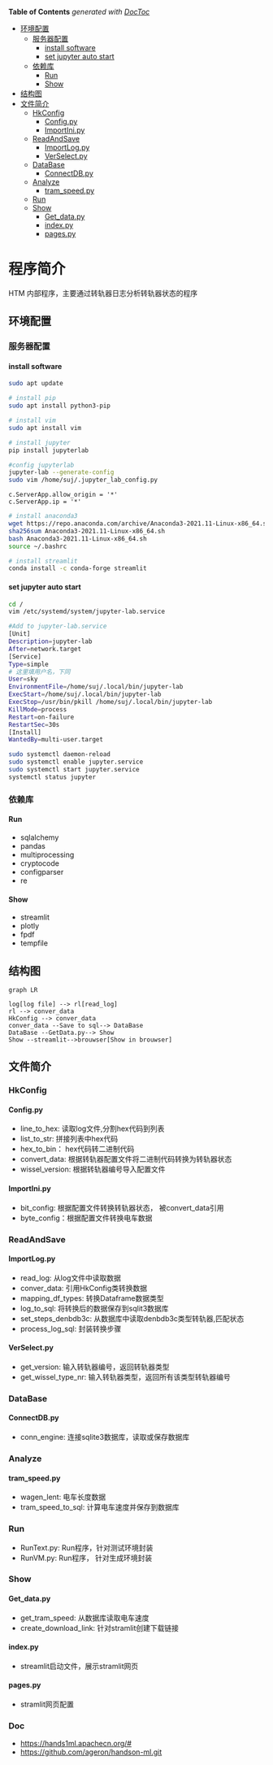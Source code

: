 <!-- START doctoc generated TOC please keep comment here to allow auto update -->

<!-- DON'T EDIT THIS SECTION, INSTEAD RE-RUN doctoc TO UPDATE -->

**Table of Contents**  *generated with [DocToc](https://github.com/thlorenz/doctoc)*

- [环境配置](#%E7%8E%AF%E5%A2%83%E9%85%8D%E7%BD%AE)
  - [服务器配置](#%E6%9C%8D%E5%8A%A1%E5%99%A8%E9%85%8D%E7%BD%AE)
    - [install software](#install-software)
    - [set jupyter auto start](#set-jupyter-auto-start)
  - [依赖库](#%E4%BE%9D%E8%B5%96%E5%BA%93)
    - [Run](#run)
    - [Show](#show)
- [结构图](#%E7%BB%93%E6%9E%84%E5%9B%BE)
- [文件简介](#%E6%96%87%E4%BB%B6%E7%AE%80%E4%BB%8B)
  - [HkConfig](#hkconfig)
    - [Config.py](#configpy)
    - [ImportIni.py](#importinipy)
  - [ReadAndSave](#readandsave)
    - [ImportLog.py](#importlogpy)
    - [VerSelect.py](#verselectpy)
  - [DataBase](#database)
    - [ConnectDB.py](#connectdbpy)
  - [Analyze](#analyze)
    - [tram_speed.py](#tram_speedpy)
  - [Run](#run-1)
  - [Show](#show-1)
    - [Get_data.py](#get_datapy)
    - [index.py](#indexpy)
    - [pages.py](#pagespy)

<!-- END doctoc generated TOC please keep comment here to allow auto update -->

# 程序简介

HTM 内部程序，主要通过转轨器日志分析转轨器状态的程序

## 环境配置

### 服务器配置

#### install software

```bash
sudo apt update

# install pip
sudo apt install python3-pip

# install vim
sudo apt install vim

# install jupyter
pip install jupyterlab

#config jupyterlab
jupyter-lab --generate-config
sudo vim /home/suj/.jupyter_lab_config.py
```

```python3
c.ServerApp.allow_origin = '*'
c.ServerApp.ip = '*'
```

```bash
# install anaconda3
wget https://repo.anaconda.com/archive/Anaconda3-2021.11-Linux-x86_64.sh
sha256sum Anaconda3-2021.11-Linux-x86_64.sh
bash Anaconda3-2021.11-Linux-x86_64.sh
source ~/.bashrc

# install streamlit
conda install -c conda-forge streamlit
```

#### set jupyter auto start

```bash
cd /
vim /etc/systemd/system/jupyter-lab.service 
```

```bash
#Add to jupyter-lab.service
[Unit]
Description=jupyter-lab
After=network.target
[Service]
Type=simple
# 这里填用户名，下同
User=sky
EnvironmentFile=/home/suj/.local/bin/jupyter-lab
ExecStart=/home/suj/.local/bin/jupyter-lab
ExecStop=/usr/bin/pkill /home/suj/.local/bin/jupyter-lab
KillMode=process
Restart=on-failure
RestartSec=30s
[Install]
WantedBy=multi-user.target
```

```bash
sudo systemctl daemon-reload
sudo systemctl enable jupyter.service
sudo systemctl start jupyter.service
systemctl status jupyter
```

### 依赖库

#### Run

- sqlalchemy
- pandas
- multiprocessing
- cryptocode
- configparser
- re

#### Show

- streamlit
- plotly
- fpdf
- tempfile

## 结构图

```mermaid
graph LR

log[log file] --> rl[read_log]
rl --> conver_data
HkConfig --> conver_data
conver_data --Save to sql--> DataBase
DataBase --GetData.py--> Show
Show --streamlit-->brouwser[Show in brouwser]
```

## 文件简介

### HkConfig

#### Config.py

- line_to_hex: 读取log文件,分割hex代码到列表
- list_to_str: 拼接列表中hex代码
- hex_to_bin： hex代码转二进制代码
- convert_data: 根据转轨器配置文件将二进制代码转换为转轨器状态
- wissel_version: 根据转轨器编号导入配置文件

#### ImportIni.py

- bit_config: 根据配置文件转换转轨器状态， 被convert_data引用
- byte_config：根据配置文件转换电车数据

### ReadAndSave

#### ImportLog.py

- read_log: 从log文件中读取数据
- conver_data: 引用HkConfig类转换数据
- mapping_df_types: 转换Dataframe数据类型
- log_to_sql: 将转换后的数据保存到sqlit3数据库
- set_steps_denbdb3c: 从数据库中读取denbdb3c类型转轨器,匹配状态
- process_log_sql: 封装转换步骤

#### VerSelect.py

- get_version: 输入转轨器编号，返回转轨器类型
- get_wissel_type_nr: 输入转轨器类型，返回所有该类型转轨器编号

### DataBase

#### ConnectDB.py

- conn_engine: 连接sqlite3数据库，读取或保存数据库

### Analyze

#### tram_speed.py

- wagen_lent: 电车长度数据
- tram_speed_to_sql: 计算电车速度并保存到数据库

### Run

- RunText.py: Run程序，针对测试环境封装
- RunVM.py: Run程序， 针对生成环境封装

### Show

#### Get_data.py

- get_tram_speed: 从数据库读取电车速度
- create_download_link: 针对stramlit创建下载链接

#### index.py

- streamlit启动文件，展示stramlit网页

#### pages.py

- stramlit网页配置

### Doc

- https://hands1ml.apachecn.org/#
- https://github.com/ageron/handson-ml.git